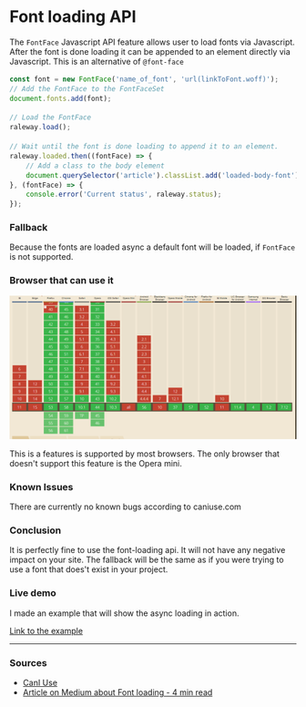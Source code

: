 # Font loading API

The `FontFace` Javascript API feature allows user to load fonts via Javascript. After the font is done loading it can be appended to an element directly via Javascript.
This is an alternative of `@font-face`

```javascript
const font = new FontFace('name_of_font', 'url(linkToFont.woff)');
// Add the FontFace to the FontFaceSet
document.fonts.add(font);

// Load the FontFace
raleway.load();

// Wait until the font is done loading to append it to an element.
raleway.loaded.then((fontFace) => {
    // Add a class to the body element
    document.querySelector('article').classList.add('loaded-body-font');
}, (fontFace) => {
    console.error('Current status', raleway.status);
});
```

### Fallback
Because the fonts are loaded async a default font will be loaded, if `FontFace` is not supported.

### Browser that can use it
![support](support.png)

This is a features is supported by most browsers. The only browser that doesn't support this feature is the Opera mini.

### Known Issues
There are currently no known bugs according to caniuse.com

### Conclusion
It is perfectly fine to use the font-loading api. It will not have any negative impact on your site. The fallback will be the same as if you were trying to use a font that does't exist in your project.

### Live demo
I made an example that will show the async loading in action.

[Link to the example](https://eltongonc.github.io/browser-technology/feature_detection/font-loading)

***

### Sources
- [CanI Use](http://caniuse.com/#search=font%20l)
- [Article on Medium about Font loading - 4 min read](https://medium.com/@matuzo/getting-started-with-css-font-loading-e24e7ffaa791#.m7n35ysx7)
